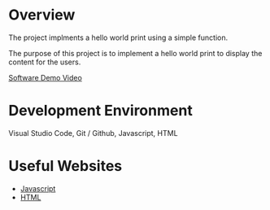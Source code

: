 # Overview

The project implments a hello world print using a simple function.

The purpose of this project is to implement a hello world print to display the content for the users.

[Software Demo Video](https://www.youtube.com/watch?v=2FqjPlbwQh0&ab_channel=GustavoLuz)

# Development Environment

Visual Studio Code, Git / Github, Javascript, HTML

# Useful Websites

- [Javascript](https://developer.mozilla.org/pt-BR/)
- [HTML](https://developer.mozilla.org/pt-BR/docs/Web/HTML)
